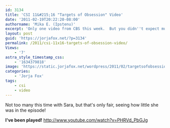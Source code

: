 ```yaml
---
id: 3134
title: 'CSI 11&#215;16 "Targets of Obsession" Video'
date: '2011-02-19T20:22:20-08:00'
authorname: 'Mika E. (Ipstenu)'
excerpt: 'Only one video from CBS this week.  But you didn''t expect much, right?  Right.'
layout: post
guid: 'https://jorjafox.net/?p=3134'
permalink: /2011/csi-11x16-targets-of-obsession-video/
Views:
    - '7'
astra_style_timestamp_css:
    - '1634379818'
image: 'https://static.jorjafox.net/wordpress/2011/02/targetsofobsession-vid.jpg'
categories:
    - 'Jorja Fox'
tags:
    - csi
    - video
---
```


Not too many this time with Sara, but that's only fair, seeing how little she was in the episode!

**I've been played!**
http://www.youtube.com/watch?v=PHRVd_PbGJg
